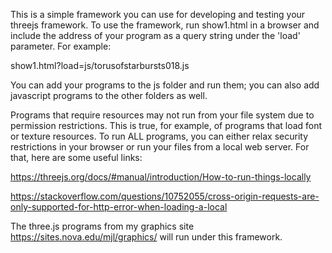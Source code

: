 This is a simple framework you can use for developing and testing
your threejs framework. To use the framework, run show1.html in a browser and include the address of your program as a query string under the 'load' parameter. For example: 

show1.html?load=js/torusofstarbursts018.js

You can add your programs to the js folder and run them; you can also 
add javascript programs to the other folders as well.

Programs that require resources may not run from your file system due to permission restrictions. This is true, for example, of programs that load font or texture resources. To run ALL programs, you can either relax security restrictions in your browser or run your files from a local web server. For that, here are some useful links:

https://threejs.org/docs/#manual/introduction/How-to-run-things-locally

https://stackoverflow.com/questions/10752055/cross-origin-requests-are-only-supported-for-http-error-when-loading-a-local

The three.js programs from my graphics site https://sites.nova.edu/mjl/graphics/ will run under this framework.
